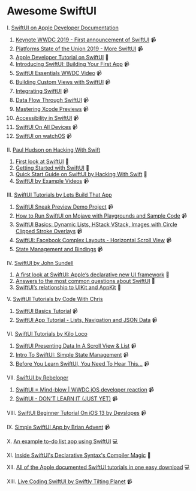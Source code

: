 # Awesome SwiftUI

I. [SwiftUI on Apple Developer Documentation](https://developer.apple.com/tutorials/swiftui/) 
  1.  [Keynote WWDC 2019 - First announcement of SwiftUI](https://developer.apple.com/videos/play/wwdc2019/101/) 📹
  2.  [Platforms State of the Union 2019 - More SwiftUI](https://developer.apple.com/videos/play/wwdc2019/103/) 📹
  3.  [Apple Developer Tutorial on SwiftUI](https://developer.apple.com/xcode/swiftui/) 📖
  4.  [Introducing SwiftUI: Building Your First App](https://developer.apple.com/videos/play/wwdc2019/204/) 📹
  5.  [SwiftUI Essentials WWDC Video](https://developer.apple.com/videos/play/wwdc2019/216/) 📹
  6.  [Building Custom Views with SwiftUI](https://developer.apple.com/videos/play/wwdc2019/237/) 📹
  7.  [Integrating SwiftUI](https://developer.apple.com/videos/play/wwdc2019/231/) 📹
  8.  [Data Flow Through SwiftUI](https://developer.apple.com/videos/play/wwdc2019/226/) 📹
  9.  [Mastering Xcode Previews](https://developer.apple.com/videos/play/wwdc2019/233/) 📹
  10. [Accessibility in SwiftUI](https://developer.apple.com/videos/play/wwdc2019/238/) 📹
  11. [SwiftUI On All Devices](https://developer.apple.com/videos/play/wwdc2019/240/) 📹
  12. [SwiftUI on watchOS](https://developer.apple.com/videos/play/wwdc2019/219/) 📹


II. [Paul Hudson on Hacking With Swift](https://www.hackingwithswift.com/) 
  1. [First look at SwiftUI](https://www.hackingwithswift.com/articles/191/swiftui-lets-us-build-declarative-user-interfaces-in-swift) 📖
  2. [Getting Started with SwiftUI](https://www.hackingwithswift.com/articles/194/get-started-with-swiftui) 📖
  3. [Quick Start Guide on SwiftUI by Hacking With Swift](https://www.hackingwithswift.com/quick-start/swiftui) 📖
  4. [SwiftUI by Example Videos](https://www.youtube.com/playlist?list=PLuoeXyslFTubw4NtepDCis5tTqK37zT3Q) 📹

III. [SwiftUI Tutorials by Lets Build That App](https://www.youtube.com/channel/UCuP2vJ6kRutQBfRmdcI92mA/)
  1. [SwiftUI Sneak Preview Demo Project](https://www.youtube.com/watch?v=q421Ll4qOvc) 📹
  2. [How to Run SwiftUI on Mojave with Playgrounds and Sample Code](https://www.youtube.com/watch?v=VSvz62fGyYM) 📹
  3. [SwiftUI Basics: Dynamic Lists, HStack VStack, Images with Circle Clipped Stroke Overlays](https://www.youtube.com/watch?v=bz6GTYaIQXU) 📹
  4. [SwiftUI: Facebook Complex Layouts - Horizontal Scroll View](https://www.youtube.com/watch?v=7QgPpvqTfeo) 📹
  5. [State Management and Bindings](https://www.youtube.com/watch?v=l7vkP6WW6Yk) 📹
  
IV. [SwiftUI by John Sundell](https://www.swiftbysundell.com/)
  1. [A first look at SwiftUI: Apple’s declarative new UI framework](https://wwdcbysundell.com/2019/swiftui-first-look/) 📖
  2. [Answers to the most common questions about SwiftUI](https://wwdcbysundell.com/2019/swiftui-common-questions/) 📖
  3. [SwiftUI’s relationship to UIKit and AppKit](https://wwdcbysundell.com/2019/swiftui-relationship-to-uikit-appkit/) 📖

V. [SwiftUI Tutorials by Code With Chris](https://www.youtube.com/user/CodeWithChris/)
  1. [SwiftUI Basics Tutorial](https://www.youtube.com/watch?v=IIDiqgdn2yo) 📹
  2. [SwiftUI App Tutorial - Lists, Navigation and JSON Data](https://www.youtube.com/watch?v=wbFuAs_UNYg) 📹
  
VI. [SwiftUI Tutorials by Kilo Loco](https://www.youtube.com/channel/UCv75sKQFFIenWHrprnrR9aA/)
  1. [SwiftUI Presenting Data In A Scroll View & List](https://www.youtube.com/watch?v=wjqDQ3X5Vos) 📹
  2. [Intro To SwiftUI: Simple State Management](https://www.youtube.com/watch?v=AWPiup9fE2c) 📹
  3. [Before You Learn SwiftUI, You Need To Hear This...](https://www.youtube.com/watch?v=H9XyZ_F1tPI) 📹

VII. [SwiftUI by Rebeloper](https://www.youtube.com/channel/UCK88iDIf2V6w68WvC-k7jcg/)
  1. [SwiftUI = Mind-blow | WWDC iOS developer reaction](https://www.youtube.com/watch?v=fbuOxKqC5wQ) 📹
  2. [SwiftUI - DON'T LEARN IT (JUST YET)](https://www.youtube.com/watch?v=AKHsFNtANes) 📹

VIII. [SwiftUI Beginner Tutorial On iOS 13 by Devslopes](https://www.youtube.com/watch?v=wwDAvq9MZlQ) 📹

IX. [Simple SwiftUI App by Brian Advent](https://www.youtube.com/watch?v=Pfw7zWxchQc) 📹

X. [An example to-do list app using SwiftUI](https://github.com/devxoul/SwiftUITodo) 💻

XI. [Inside SwiftUI's Declarative Syntax's Compiler Magic](https://swiftrocks.com/inside-swiftui-compiler-magic.html) 📖

XII. [All of the Apple documented SwiftUI tutorials in one easy download](https://github.com/danielctull/SwiftUI-Tutorials) 💻

XIII. [Live Coding SwiftUI by Swiftly Tilting Planet](https://www.youtube.com/watch?v=tIi_C5ZeLc0) 📹
